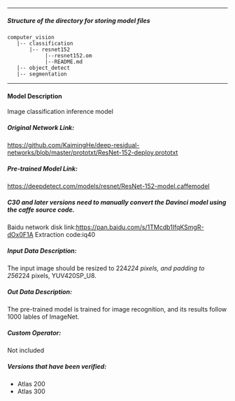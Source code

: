 *******************************************************************************
##### Structure of the directory for storing model files
```
computer_vision
   |-- classification
       |-- resnet152
            |--resnet152.om
            |--README.md
   |-- object_detect
   |-- segmentation
```
*******************************************************************************

#### Model Description

Image classification inference model

##### Original Network Link:

https://github.com/KaimingHe/deep-residual-networks/blob/master/prototxt/ResNet-152-deploy.prototxt

##### Pre-trained Model Link:

https://deepdetect.com/models/resnet/ResNet-152-model.caffemodel

##### C30 and later versions need to manually convert the Davinci model using the caffe source code.
Baidu network disk link:https://pan.baidu.com/s/1TMcdb1IfqKSmgR-dOx0F1A Extraction code:iq40

##### Input Data Description:

The input image should be resized to 224*224 pixels, and padding to 256*224 pixels, YUV420SP_U8.

##### Out Data Description:

The pre-trained model is trained for image recognition, and its results follow 1000 lables of ImageNet.

##### Custom Operator:

Not included

##### Versions that have been verified: 

- Atlas 200
- Atlas 300
